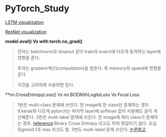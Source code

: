 # PyTorch_Study


[LSTM visualization](https://www.youtube.com/watch?v=8HyCNIVRbSU&feature=youtu.be)

[ResNet visualization](http://ethereon.github.io/netscope/#/gist/db945b393d40bfa26006)


**model.eval() Vs with torch.no_grad()**

> 전자는 batchnorm과 dropout 같이 train과 eval시에 다르게 동작하는 layer에 영향을 준다.
>
> 후자는 gradient계산(computation)을 멈춘다. 즉 memory와 speed에 영향을 준다.
>
> 이것을 고려하여 사용하면 된다.


**nn.CrossEntropyLoss() Vs nn.BCEWithLogitsLoss Vs Focal Loss

> 1번은 multi-class 문제에 쓰인다. 한 image에 한 class만 존재하는 경우.
> tf.keras와 다르게 pytorch는 마지막 layer에 softmax 없이 사용해도 같이 계산해준다.
> 2번은 mulit-label 문제에 쓰인다. 한 image에 여러 class가 존재하는 경우. [reference](https://discuss.pytorch.org/t/multi-label-classification-in-pytorch/905/28)
> Binary Cross Entropy 라고도 하여 헷갈리기 쉽다. 조심. Sigmoid CE loss 라고도 함.
> 3번도 multi-label 문제 쓰인다. [논문참고](https://arxiv.org/abs/1708.02002)
